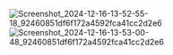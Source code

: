 ![Screenshot_2024-12-16-13-52-55-18_92460851df6f172a4592fca41cc2d2e6](https://github.com/user-attachments/assets/2aa51c6a-dee8-4cb9-9e3f-5ff7a7082fe8)
![Screenshot_2024-12-16-13-53-00-48_92460851df6f172a4592fca41cc2d2e6](https://github.com/user-attachments/assets/62383a09-a532-4c3d-b7fa-28fc7d939a05)
